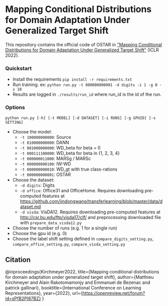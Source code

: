# Mapping Conditional Distributions for Domain Adaptation Under Generalized Target Shift
This repository contains the official code of OSTAR in ["Mapping Conditional Distributions for Domain Adaptation Under Generalized Target Shift"][1] (ICLR 2022).

### Quickstart
* Install the requirements `pip install -r requirements.txt`
* Run training. ex: `python run.py -t 000000000001 -d digits -i 1 -g 0 -s 10`
* Results are logged in `./results/run_id` where run_id is the id of the run.

### Options
```
python run.py [-h] [-t MODEL] [-d DATASET] [-i RUNS] [-g GPUID] [-s SETTING]
```
- Choose the model:
  - `-t 100000000000`: Source
  - `-t 010000000000`: DANN
  - `-t 001000000000`: WD_beta for beta = 0
  - `-t 000111100000`: WD_beta for beta in {1, 2, 3, 4}
  - `-t 000000011000`: MARSg / MARSc
  - `-t 000000000100`: IW-WD
  - `-t 000000000010`: WD_gt with true class-rations
  - `-t 000000000001`: OSTAR
- Choose the dataset:
  - `-d digits`: Digits
  - `-d office`: Office31 and OfficeHome. Requires downloading pre-computed features at https://github.com/jindongwang/transferlearning/blob/master/data/dataset.md
  - `-d visda`: VisDA12. Requires downloading pre-computed features at http://csr.bu.edu/ftp/visda17/clf/ and preprocessing downloaded file with `prepare_data_visda12.py`
- Choose the number of runs (e.g. 1 for a single run)
- Choose the gpu id (e.g. 0)
- Choose the label shift setting defined in `compare_digits_setting.py`, `compare_office_setting.py`, `compare_visda_setting.py`

## Citation
@inproceedings{Kirchmeyer2022,
title={Mapping conditional distributions for domain adaptation under generalized target shift},
author={Matthieu Kirchmeyer and Alain Rakotomamonjy and Emmanuel de Bezenac and patrick gallinari},
booktitle={International Conference on Learning Representations},
year={2022},
url={https://openreview.net/forum?id=sPfB2PI87BZ}
}

[1]: https://openreview.net/forum?id=sPfB2PI87BZ